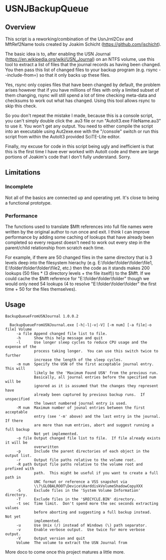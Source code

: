 # USNJBackupQueue
## Overview
This script is a reworking/combination of the UsnJrnl2Csv and MftRef2Name tools created by Joakim Schicht (https://github.com/jschicht).

The basic idea is to, after enabling the USN Journal (https://en.wikipedia.org/wiki/USN_Journal) on an NTFS volume, use this tool to extract a list of files that the journal records as having been changed.  You then pass this list of changed files to your backup program (e.g. rsync --include-from=) so that it only backs up these files.

Yes, rsync only copies files that have been changed by default, the problem arises however that if you have millions of files with only a limited subset of them changing, rsync will still spend a lot of time checking meta-data and checksums to work out what has changed.  Using this tool allows rsync to skip this check.

So you don't repeat the mistake I made, because this is a console script, you can't simply double click the .au3 file or run "AutoIt3.exe FileName.au3" to use it.  You won't get any output.  You need to either compile the script into an executable using Aut2exe.exe with the "/console" switch or run this script from within the AutoIt3 provided SciTE-Lite editor.

Finally, my excuse for code in this script being ugly and inefficient is that this is the first time I have ever worked with AutoIt code and there are large portions of Joakim's code that I don't fully understand.  Sorry.

## Limitations
### Incomplete
Not all of the basics are connected up and operating yet.  It's close to being a functional prototype.

### Performance
The functions used to translate $Mft references into full file names were written by the original author to run once and exit.  I think I can improve performance by adding some caching of lookups that have already been completed so every request doesn't need to work out every step in the parent/child relationship from scratch each time.

For example, if there are 50 changed files in the same directory that is 3 levels deep into the filesystem hierachy (e.g. E:\folder\folder\folder\file1, E:\folder\folder\folder\file2, etc.) then the code as it stands makes 200 lookups (50 files * (3 directory levels + the file itself)) to the $Mft.  If we could cache the $Mft reference for "E:\folder\folder\folder\" though we would only need 54 lookups (4 to resolve "E:\folder\folder\folder\" the first time + 50 for the files themselves).

## Usage
```
BackupQueueFromUSNJournal 1.0.0.2

  BackupQueueFromUSNJournal.exe [-h|-l|-v|-V] [-m num] [-a file|-o file] Volume
     -a file Append changed file list to file.
     -h      Show this help message and quit
     -l      Use longer sleep cycles to reduce CPU usage and the expense of the
             process taking longer.  You can use this switch twice to further
             increase the length of the sleep cycles.
     -m num  Specify the USN of the first acceptable journal entry.  This will
             likely be the 'Maximum Found USN' from the previous run.
             Basically, all journal entries before the specified num will be
             ignored as it is assumed that the changes they represent have
             already been captured by previous backup runs.  If unspecified
             the lowest numbered journal entry is used.
     -M num  Maximum number of jounal entries between the first acceptable
             entry (see '-m' above) and the last entry in the journal. If there
             are more than num entries, abort and suggest running a full backup
             Not yet implemented.
     -o file Output changed file list to file.  If file already exists it will be
             overwritten
     -p      Include the parent directories of each object in the output list.
     -r      Output file paths relative to the volume root.
     -R path Output file paths relative to the volume root and prefixed with
             path.  This might be useful if you want to create a full path in
             UNC format or reference a VSS snapshot via
             \\?\GLOBALROOT\Device\HarddiskVolumeShadowCopyXXX
     -S      Exclude files in the 'System Volume Information' directory.
     -T      Exclude files in the '$RECYCLE.BIN' directory.
     -t sec  Time limit.  Don't spend more the sec seconds extracting values
             before aborting and suggesting a full backup instead.  Not yet
             implemented.
     -u      Use Unix (/) instead of Windows (\) path separator.
     -v      Enable verbose output.  Use twice for more verbose output.
     -V      Output version and quit
     Volume  The volume to extract the USN Journal from
```

More doco to come once this project matures a little more.
